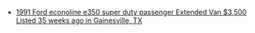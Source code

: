 - [1991 Ford econoline e350 super duty passenger Extended Van $3,500 Listed 35 weeks ago in Gainesville, TX](https://www.facebook.com/marketplace/item/1091015345947344)

